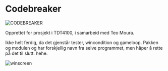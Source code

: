 # Codebreaker

![CODEBREAKER](https://user-images.githubusercontent.com/97731056/222205521-56c36103-31a9-41ef-9805-30af9ebc14c0.png)

Opprettet for prosjekt i TDT4100, i samarbeid med Teo Moura.


Ikke helt ferdig, da det gjenstår tester, wincondition og gameloop. Pakken og modulen og har forskjellig navn fra selve programmet, men håper å rette på det til slutt. hehe.


![winscreen](https://user-images.githubusercontent.com/97731056/222205512-f4cc6d5b-af1c-4d3d-8ce3-1acea7cb526a.png)



